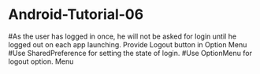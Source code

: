 # Android-Tutorial-06
#As the user has logged in once, he will not be asked for login until he logged out on each app launching. Provide Logout button in Option Menu
#Use SharedPreference for setting the state of login.
#Use OptionMenu for logout option. Menu
